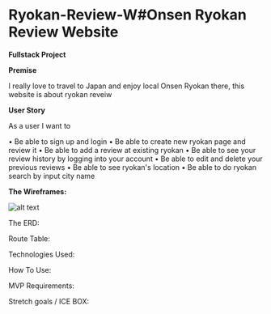 # Ryokan-Review-W#Onsen Ryokan Review Website

**Fullstack Project**

**Premise**

I really love to travel to Japan and enjoy local Onsen Ryokan there, this website is about ryokan reveiw

**User Story**

As a user I want to

• Be able to sign up and login
• Be able to create new ryokan page and review it
• Be able to add a review at existing ryokan
• Be able to see your review history by logging into your account
• Be able to edit and delete your previous reviews
• Be able to see ryokan's location
• Be able to do ryokan search by input city name

**The Wireframes:**

![alt text](https://github.com/heysungj/Ryokan-Review-Website/main/public/photos/main.jpg)

The ERD:

Route Table:

Technologies Used:

How To Use:

MVP Requirements:

Stretch goals / ICE BOX:
